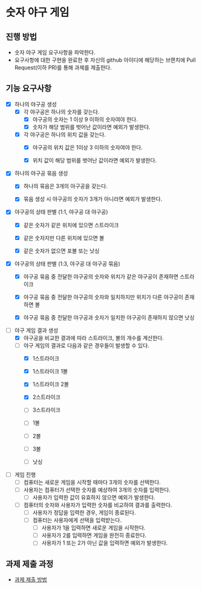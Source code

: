 # 숫자 야구 게임
## 진행 방법
* 숫자 야구 게임 요구사항을 파악한다.
* 요구사항에 대한 구현을 완료한 후 자신의 github 아이디에 해당하는 브랜치에 Pull Request(이하 PR)를 통해 과제를 제출한다.

## 기능 요구사항
* [x] 하나의 야구공 생성
  * [x] 각 야구공은 하나의 숫자를 갖는다.
    * [x] 야구공의 숫자는 1 이상 9 이하의 숫자여야 한다.
    * [x] 숫자가 해당 범위를 벗어난 값이라면 예외가 발생한다.
  * [x] 각 야구공은 하나의 위치 값을 갖는다.
    * [x] 야구공의 위치 값은 1이상 3 이하의 숫자여야 한다.
    * [x] 위치 값이 해당 범위를 벗어난 값이라면 예외가 발생한다.


* [x] 하나의 야구공 묶음 생성
  * [x] 하나의 묶음은 3개의 야구공을 갖는다.
  * [x] 묶음 생성 시 야구공의 숫자가 3개가 아니라면 예외가 발생한다.


* [x] 야구공의 상태 판별 (1:1, 야구공 대 야구공)
  * [x] 같은 숫자가 같은 위치에 있으면 스트라이크
  * [x] 같은 숫자지만 다른 위치에 있으면 볼
  * [x] 같은 숫자가 없으면 포볼 또는 낫싱


* [x] 야구공의 상태 판별 (1:3, 야구공 대 야구공 묶음)
  * [x] 야구공 묶음 중 전달한 야구공의 숫자와 위치가 같은 야구공이 존재하면 스트라이크
  * [x] 야구공 묶음 중 전달한 야구공의 숫자와 일치하지만 위치가 다른 야구공이 존재하면 볼
  * [x] 야구공 묶음 중 전달한 야구공과 숫자가 일치한 야구공이 존재하지 않으면 낫싱


* [ ] 야구 게임 결과 생성
  * [x] 야구공을 비교한 결과에 따라 스트라이크, 볼의 개수를 계산한다. 
  * [ ] 야구 게임의 결과로 다음과 같은 경우들이 발생할 수 있다.
    * [x] 1스트라이크
    * [x] 1스트라이크 1볼
    * [x] 1스트라이크 2볼
    * [x] 2스트라이크
    * [ ] 3스트라이크
    * [ ] 1볼
    * [ ] 2볼
    * [ ] 3볼
    * [ ] 낫싱


* [ ] 게임 진행
  * [ ] 컴퓨터는 새로운 게임을 시작할 때마다 3개의 숫자를 선택한다.
  * [ ] 사용자는 컴퓨터가 선택한 숫자를 예상하여 3개의 숫자를 입력한다.
    * [ ] 사용자가 입력한 값이 유효하지 않으면 예외가 발생한다.
  * [ ] 컴퓨터의 숫자와 사용자가 입력한 숫자를 비교하여 결과를 출력한다.
    * [ ] 사용자가 정답을 입력한 경우, 게임이 종료된다.
    * [ ] 컴퓨터는 사용자에게 선택을 입력받는다.
      * [ ] 사용자가 1을 입력하면 새로운 게임을 시작한다.
      * [ ] 사용자가 2를 입력하면 게임을 완전히 종료한다.
      * [ ] 사용자가 1 또는 2가 아닌 값을 입력하면 예외가 발생한다.

## 과제 제출 과정
* [과제 제출 방법](https://github.com/next-step/nextstep-docs/tree/master/precourse)
